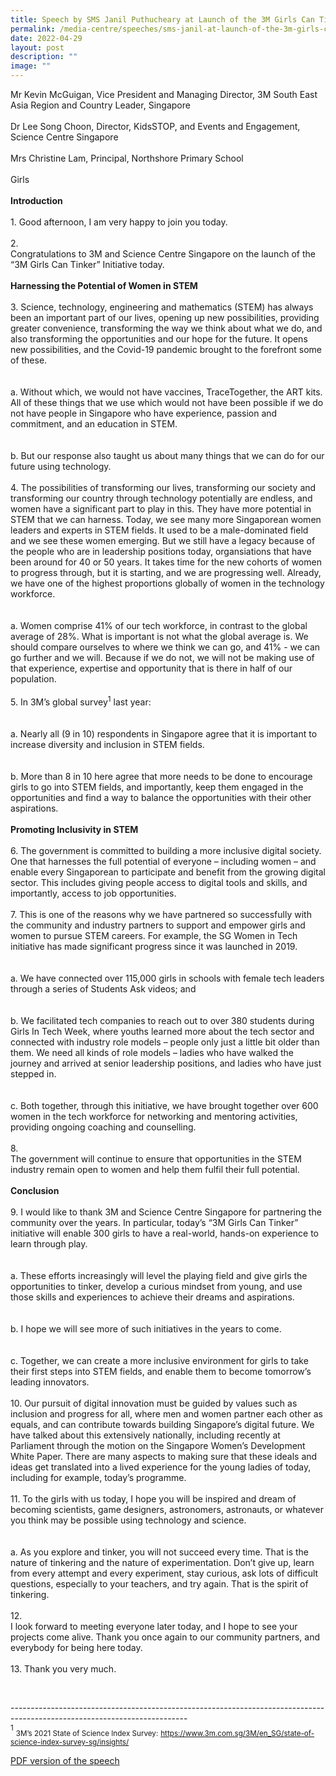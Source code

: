 ```yaml
---
title: Speech by SMS Janil Puthucheary at Launch of the 3M Girls Can Tinker Initiative
permalink: /media-centre/speeches/sms-janil-at-launch-of-the-3m-girls-can-tinker-initiative/
date: 2022-04-29
layout: post
description: ""
image: ""
---
```

Mr Kevin McGuigan, Vice President and Managing Director, 3M South East Asia Region and Country Leader, Singapore<br>
<br>
Dr Lee Song Choon, Director, KidsSTOP, and Events and Engagement, Science Centre Singapore<br>
<br>
Mrs Christine Lam, Principal, Northshore Primary School<br>
<br>
Girls&nbsp;<br>
<br>
<strong>Introduction</strong><br>
<br>
1.<span style="white-space: pre;">		</span>Good afternoon, I am very happy to join you today.<br>
<br>
2.<span style="white-space: pre;">		</span>Congratulations to 3M and Science Centre Singapore on the launch of the “3M Girls Can Tinker” Initiative today.<br>
<br>
<strong>Harnessing the Potential of Women in STEM</strong><br>
<br>
3.<span style="white-space: pre;">		</span>Science, technology, engineering and mathematics (STEM) has always been an important part of our lives, opening up new possibilities, providing greater convenience, transforming the way we think about what we do, and also transforming the opportunities and our hope for the future. It opens new possibilities, and the Covid-19 pandemic brought to the forefront some of these.<br>
<br>
<span style="white-space: pre;">		</span>a.<span style="white-space: pre;">	</span>Without which, we would not have vaccines, TraceTogether, the ART kits. All of these things that we use which would not have been possible if we do not have people in Singapore who have experience, passion and commitment, and an education in STEM.&nbsp;<br>
<br>
<span style="white-space: pre;">		</span>b.<span style="white-space: pre;">	</span>But our response also taught us about many things that we can do for our future using technology.&nbsp;<br>
<br>
4.<span style="white-space: pre;">		</span>The possibilities of transforming our lives, transforming our society and transforming our country through technology potentially are endless, and women have a significant part to play in this. They have more potential in STEM that we can harness. Today, we see many more Singaporean women leaders and experts in STEM fields. It used to be a male-dominated field and we see these women emerging. But we still have a legacy because of the people who are in leadership positions today, organsiations that have been around for 40 or 50 years. It takes time for the new cohorts of women to progress through, but it is starting, and we are progressing well. Already, we have one of the highest proportions globally of women in the technology workforce.&nbsp;<br>
<br>
<span style="white-space: pre;">		</span>a.<span style="white-space: pre;">	</span>Women comprise 41% of our tech workforce, in contrast to the global average of 28%. What is important is not what the global average is. We should compare ourselves to where we think we can go, and 41% - we can go further and we will. Because if we do not, we will not be making use of that experience, expertise and opportunity that is there in half of our population.<br>
<br>
5.<span style="white-space: pre;">		</span>In 3M’s global survey<sup>1</sup> last year:<br>
<br>
<span style="white-space: pre;">		</span>a.<span style="white-space: pre;">	</span>Nearly all (9 in 10) respondents in Singapore agree that it is important to increase diversity and inclusion in STEM fields.<br>
<br>
<span style="white-space: pre;">		</span>b.<span style="white-space: pre;">	</span>More than 8 in 10 here agree that more needs to be done to encourage girls to go into STEM fields, and importantly, keep them engaged in the opportunities and find a way to balance the opportunities with their other aspirations.&nbsp;<br>
<br>
<strong>Promoting Inclusivity in STEM</strong><br>
<br>
6.<span style="white-space: pre;">		</span>The government is committed to building a more inclusive digital society. One that harnesses the full potential of everyone – including women – and enable every Singaporean to participate and benefit from the growing digital sector. This includes giving people access to digital tools and skills, and importantly, access to job opportunities.&nbsp;<br>
<br>
7.<span style="white-space: pre;">		</span>This is one of the reasons why we have partnered so successfully with the community and industry partners to support and empower girls and women to pursue STEM careers. For example, the SG Women in Tech initiative has made significant progress since it was launched in 2019.&nbsp;<br>
<br>
<span style="white-space: pre;">		</span>a.<span style="white-space: pre;">	</span>We have connected over 115,000 girls in schools with female tech leaders through a series of Students Ask videos; and<br>
<br>
<span style="white-space: pre;">		</span>b.<span style="white-space: pre;">	</span>We facilitated tech companies to reach out to over 380 students during Girls In Tech Week, where youths learned more about the tech sector and connected with industry role models – people only just a little bit older than them. We need all kinds of role models – ladies who have walked the journey and arrived at senior leadership positions, and ladies who have just stepped in.<br>
<br>
<span style="white-space: pre;">		</span>c.<span style="white-space: pre;">	</span>Both together, through this initiative, we have brought together over 600 women in the tech workforce for networking and mentoring activities, providing ongoing coaching and counselling.<br>
<br>
8.<span style="white-space: pre;">		</span>The government will continue to ensure that opportunities in the STEM industry remain open to women and help them fulfil their full potential.&nbsp;<br>
<br>
<strong>Conclusion</strong><br>
<br>
9.<span style="white-space: pre;">		</span>I would like to thank 3M and Science Centre Singapore for partnering the community over the years. In particular, today’s “3M Girls Can Tinker” initiative will enable 300 girls to have a real-world, hands-on experience to learn through play.<br>
<br>
<span style="white-space: pre;">		</span>a.<span style="white-space: pre;">	</span>These efforts increasingly will level the playing field and give girls the opportunities to tinker, develop a curious mindset from young, and use those skills and experiences to achieve their dreams and aspirations.<br>
<br>
<span style="white-space: pre;">		</span>b.<span style="white-space: pre;">	</span>I hope we will see more of such initiatives in the years to come.&nbsp;<br>
<br>
<span style="white-space: pre;">		</span>c.<span style="white-space: pre;">	</span>Together, we can create a more inclusive environment for girls to take their first steps into STEM fields, and enable them to become tomorrow’s leading innovators.<br>
<br>
10.<span style="white-space: pre;">		</span>Our pursuit of digital innovation must be guided by values such as inclusion and progress for all, where men and women partner each other as equals, and can contribute towards building Singapore’s digital future. We have talked about this extensively nationally, including recently at Parliament through the motion on the Singapore Women’s Development White Paper. There are many aspects to making sure that these ideals and ideas get translated into a lived experience for the young ladies of today, including for example, today’s programme.<br>
<br>
11.<span style="white-space: pre;">		</span>To the girls with us today, I hope you will be inspired and dream of becoming scientists, game designers, astronomers, astronauts, or whatever you think may be possible using technology and science.&nbsp;<br>
<br>
<span style="white-space: pre;">		</span>a.<span style="white-space: pre;">	</span>As you explore and tinker, you will not succeed every time. That is the nature of tinkering and the nature of experimentation. Don’t give up, learn from every attempt and every experiment, stay curious, ask lots of difficult questions, especially to your teachers, and try again. That is the spirit of tinkering.&nbsp;<br>
<br>
12.<span style="white-space: pre;">		</span>I look forward to meeting everyone later today, and I hope to see your projects come alive. Thank you once again to our community partners, and everybody for being here today.<br>
<br>
13.<span style="white-space: pre;">		</span>Thank you very much.<br>
<div>&nbsp;</div>
<p>
--------------------------------------------------------------------------------------------------------------------------<br>
<sup>1</sup>&nbsp;<sub>3M’s 2021 State of Science Index Survey:</sub>&nbsp;<sub><a rel="noopener noreferrer" target="_blank" href="https://www.3m.com.sg/3M/en_SG/state-of-science-index-survey-sg/insights/">https://www.3m.com.sg/3M/en_SG/state-of-science-index-survey-sg/insights/</a></sub></p>
<p>
</p>

[PDF version of the speech](/files/Speeches%202022/speech%20by%20sms%20janil%20at%20launch%20of%203m%20girls%20can%20tinker%20initiative%20on%2028%20apr.pdf)